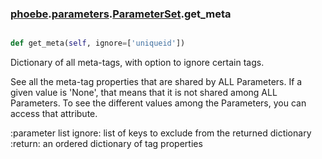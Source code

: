 ### [phoebe](phoebe.md).[parameters](parameters.md).[ParameterSet](ParameterSet.md).get_meta

```py

def get_meta(self, ignore=['uniqueid'])

```



Dictionary of all meta-tags, with option to ignore certain tags.

See all the meta-tag properties that are shared by ALL Parameters.
If a given value is 'None', that means that it is not shared
among ALL Parameters.  To see the different values among the
Parameters, you can access that attribute.

:parameter list ignore: list of keys to exclude from the returned
    dictionary
:return: an ordered dictionary of tag properties

